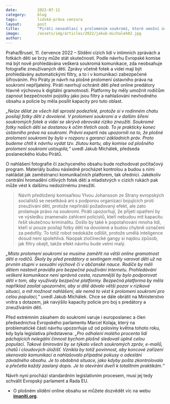 ```yaml
---
date:         2022-07-11
category:     blog
tags:         lidská-práva cenzura
layout:       post
title:        "Piráti nesouhlasí s prolomením soukromí, které umožní úředníkům slídit v intimních fotkách. Děti ochrání lepší digitální gramotnost, bezpečnostní pojistky a větší kapacity vyšetřovatelů"
image:        /assets/img/articles/2022/jakub-michalek02.jpg
author:       
---
```




Praha/Brusel, 11. července 2022 – Slídění cizích lidí v intimních zprávách a fotkách dětí se brzy může stát skutečností. Podle návrhu Evropské komise má být nově prohledávána veškerá soukromá komunikace, zda neobsahuje fotografie zneužívaných dětí. Zprávy včetně fotek a videí mají být prohledávány automatickými filtry, a to i v komunikaci zabezpečené šifrováním. Pro Piráty je návrh na plošné prolomení ústavního práva na soukromí nepřijatelný. Piráti navrhují ochránit děti před online predátory hlavně výchovou k digitální gramotnosti. Platformy by měly umožnit rodičům zapnout bezpečnostní pojistky jako jsou filtry a nahlašování nevhodného obsahu a policie by měla posílit kapacity pro tuto oblast. 

*„Nelze dělat ze všech lidí sprosté podezřelé, protože si v rodinném chatu posílají fotky dětí z dovolené. V prolomení soukromí a v dalším šíření soukromých fotek a videí se skrývá obrovské riziko zneužití. Soukromé fotky našich dětí se dostanou k očím třetích osob. To je prakticky konec ústavního práva na soukromí. Právní experti nás upozornili na to, že plošné prolomení soukromí by bylo v rozporu s garancí základních práv. Proto budeme chtít k návrhu vydat tzv. žlutou kartu, aby komise od plošného prolomení soukromí ustoupila,“* uvedl Jakub Michálek, předseda poslaneckého klubu Pirátů.

O nahlášení fotografie či zachyceného obsahu bude rozhodovat počítačový program. Materiály budou následně procházet kontrolou a budou s nimi nakládat jak zaměstnanci komunikačních platforem, tak úředníci. Jakékoliv centrální hromadění citlivých fotek dětí a mladistvých v cizích rukách pak může vést k dalšímu nedozírnému zneužití. 

> Návrh předložený komisařkou Ylvou Johansson ze Strany evropských socialistů se nesetkává ani s podporou organizací bojujících proti zneužívání dětí, protože nepřináší požadovaný efekt, ale zato prolamuje právo na soukromí. Piráti upozorňují, že přijetí opatření by ve výsledku znamenalo zahlcení policistů, kteří nebudou mít kapacitu řešit skutečnou kriminalitu. Došlo by také k popotahování mnoha lidí, kteří si pouze posílají fotky dětí na dovolené a budou chybně označeni za pedofily. To totiž robot nedokáže odlišit, protože umělá inteligence dosud není spolehlivá. Naopak zločinecké gangy si najdou způsob, jak filtry obejít, takže efekt návrhu bude velmi malý. 

*„Místo prolomení soukromí se musíme zaměřit na větší online gramotnost dětí a rodičů. Školy by před predátory a sextingem měly varovat děti už na prvním stupni v sexuální výchově či v občanské nauce. Rodiče by měli dětem nastavit pravidla pro bezpečné používání internetu. Prohledávání veškeré komunikace není správná cesta, rozumnější by bylo podporovat děti v tom, aby využívaly bezpečné platformy. Bezpečná platforma by měla například zasílat upozornění, aby si dítě dávalo větší pozor v rizikové situaci, a mít možnost nahlášení, ale nemá to vést k prolomení soukromí pro celou populaci,“* uvedl Jakub Michálek. Chce se dále obrátit na Ministerstvo vnitra s dotazem, jak navýšilo kapacity policie pro boj s predátory a zneužíváním dětí.

Před extrémním zásahem do soukromí varuje i europoslanec a člen předsednictva Evropského parlamentu Marcel Kolaja, který na problematické části návrhu upozorňuje už od poloviny května tohoto roku, kdy byla legislativa představena: *„Pro odhalení malého procenta lidí páchajících nelegální činnost bychom plošně sledovali úplně celou populaci. Takové šmírování by se týkalo všech soukromých zpráv, e-mailů, chatů i cloudových úložišť. Vznikla by totiž povinnost, aby koncové zařízení skenovalo komunikaci a nahlašovalo případné pokusy o odeslání závadného obsahu. Je to obdobná situace, jako kdyby pošta zkontrolovala a přečetla každý zaslaný dopis. Je to otevírání dveří k totalitním praktikám.“*

Návrh nyní prochází standardním legislativním procesem, musí jej tedy schválit Evropský parlament a Rada EU. 



* O plošném slídění online obsahu se můžete dozvědět víc na webu **[imaniti.org](https://imaniti.org)**.
